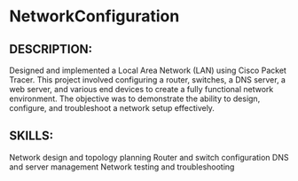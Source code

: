 # NetworkConfiguration

## DESCRIPTION:
Designed and implemented a Local Area Network (LAN) using Cisco Packet Tracer. This project involved configuring a router, switches, a DNS server, a web server, and various end devices to create a fully functional network environment. The objective was to demonstrate the ability to design, configure, and troubleshoot a network setup effectively.

## SKILLS:
Network design and topology planning
Router and switch configuration
DNS and server management
Network testing and troubleshooting
